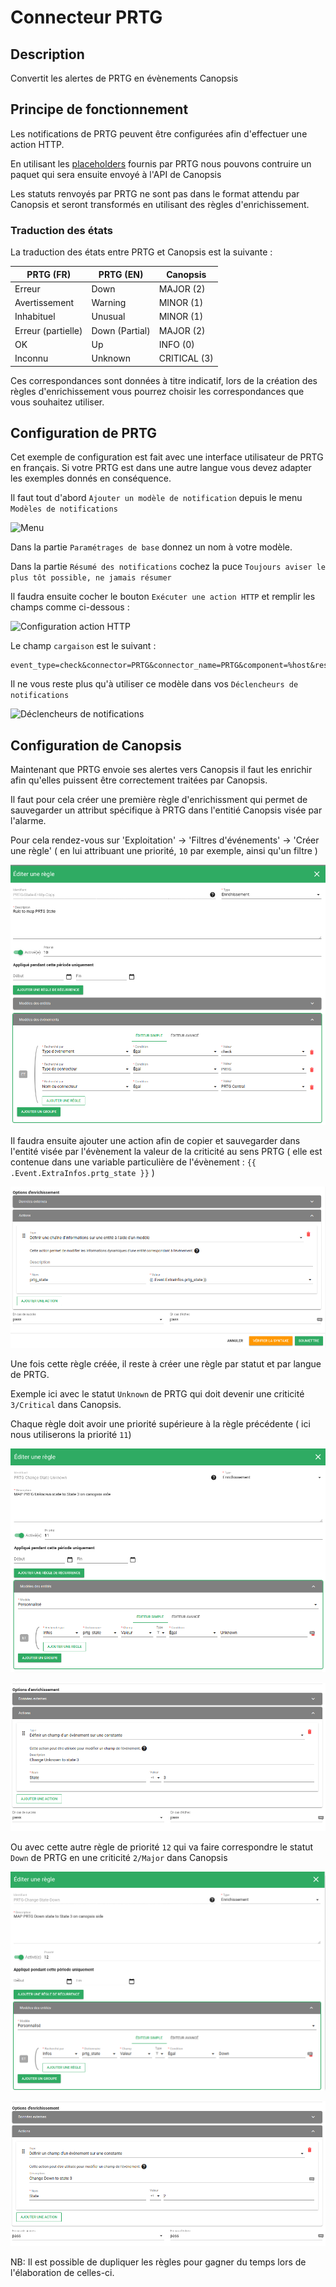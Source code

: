 # Connecteur PRTG

## Description

Convertit les alertes de PRTG en évènements Canopsis

## Principe de fonctionnement

Les notifications de PRTG peuvent être configurées afin d'effectuer une action HTTP.

En utilisant les [placeholders](https://kb.paessler.com/en/topic/373-what-placeholders-can-i-use-with-prtg) fournis par PRTG nous pouvons contruire un paquet qui sera ensuite envoyé à l'API de Canopsis

Les statuts renvoyés par PRTG ne sont pas dans le format attendu par Canopsis et seront transformés en utilisant des règles d'enrichissement.

### Traduction des états

La traduction des états entre PRTG et Canopsis est la suivante :

| PRTG (FR)          | PRTG (EN)      | Canopsis     |
|--------------------|----------------|--------------|
| Erreur             | Down           | MAJOR (2)    |
| Avertissement      | Warning        | MINOR (1)    |
| Inhabituel         | Unusual        | MINOR (1)    |
| Erreur (partielle) | Down (Partial) | MAJOR (2)    |
| OK                 | Up             | INFO (0)     |
| Inconnu            | Unknown        | CRITICAL (3) |

Ces correspondances sont données à titre indicatif, lors de la création des règles d'enrichissement vous pourrez choisir les correspondances que vous souhaitez utiliser.

## Configuration de PRTG

Cet exemple de configuration est fait avec une interface utilisateur de PRTG en français. Si votre PRTG est dans une autre langue vous devez adapter les exemples donnés en conséquence.

Il faut tout d'abord `Ajouter un modèle de notification` depuis le menu `Modèles de notifications`


![Menu](img/PRTG_notifications.png)

Dans la partie `Paramétrages de base` donnez un nom à votre modèle.

Dans la partie `Résumé des notifications` cochez la puce `Toujours aviser le plus tôt possible, ne jamais résumer`

Il faudra ensuite cocher le bouton `Exécuter une action HTTP` et remplir les champs comme ci-dessous : 

![Configuration action HTTP](img/PRTG_Action_HTTP.png)

Le champ `cargaison` est le suivant :

```
event_type=check&connector=PRTG&connector_name=PRTG&component=%host&resource=%shortname&source_type=resource&state=3&prtg_state=%laststatus&output=%message
```

Il ne vous reste plus qu'à utiliser ce modèle dans vos `Déclencheurs de notifications`

![Déclencheurs de notifications](img/PRTG_declencheur.png)

## Configuration de Canopsis

Maintenant que PRTG envoie ses alertes vers Canopsis il faut les enrichir afin qu'elles puissent être correctement traitées par Canopsis.

Il faut pour cela créer une première règle d'enrichissment qui permet de sauvegarder un attribut spécifique à PRTG dans l'entitié Canopsis visée par l'alarme. 

Pour cela rendez-vous sur 'Exploitation' -> 'Filtres d'événements' -> 'Créer une règle' ( en lui attribuant une priorité, `10` par exemple, ainsi qu'un filtre )

![Options pour la règle d'enrichissement de l'entitié](img/PRTG_enrichissement.png)

Il faudra ensuite ajouter une action afin de copier et sauvegarder dans l'entité visée par l'évènement la valeur de la criticité au sens PRTG ( elle est contenue dans une variable particulière de l'évènement : `{{ .Event.ExtraInfos.prtg_state }}` )

![Actions pour la copie de l'attribut dans l'entité](img/PRTG_enrichissement-action.png)

Une fois cette règle créée, il reste à créer une règle par statut et par langue de PRTG. 

Exemple ici avec le statut `Unknown` de PRTG qui doit devenir une criticité `3/Critical` dans Canopsis. 

Chaque règle doit avoir une priorité supérieure à la règle précédente ( ici nous utiliserons la priorité `11`)

![Options pour l'enrichissement de l'evènement](img/PRTG-regle-unknown-1.png)

![Action pour l'enrichissement de l'alarme](img/PRTG-regle-unknown-2.png)

Ou avec cette autre règle de priorité `12` qui va faire correspondre le statut `Down` de PRTG en une criticité `2/Major` dans Canopsis

![Options pour l'enrichissement de l'evènement](img/PRTG-regle-down-1.png)

![Action pour l'enrichissement de l'alarme](img/PRTG-regle-down-2.png)

NB: Il est possible de dupliquer les règles pour gagner du temps lors de l'élaboration de celles-ci.